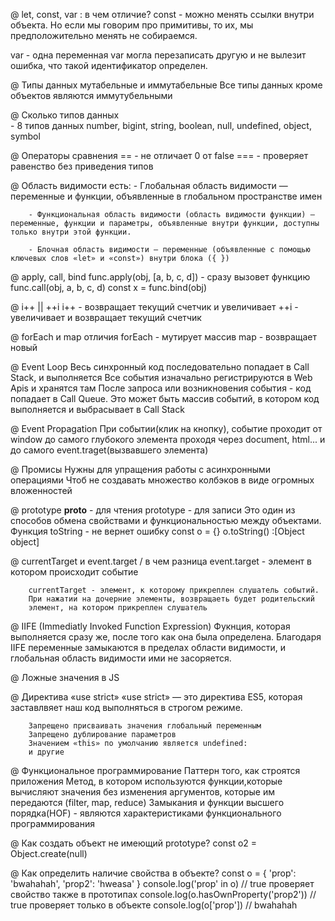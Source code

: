 
@ let, const, var : в чем отличие?
const   -   можно менять ссылки внутри объекта. Но если мы говорим про
            примитивы, то их, мы предположительно менять не собираемся.

var     -   одна переменная var могла перезаписать другую и не вылезит 
            ошибка, что такой идентификатор определен.

@ Типы данных мутабельные и иммутабельные
        Все типы данных кроме объектов являются иммутубельными

@ Сколько типов данных   
        - 8 типов данных
        number, bigint, string, boolean, null, undefined, object, symbol

@ Операторы сравнения
        ==  - не отличает 0 от false
        === - проверяет равенство без приведения типов

@ Область видимости есть:
        - Глобальная область видимости — переменные и функции, объявленные в глобальном пространстве имен

        - Функциональная область видимости (область видимости функции) — переменные, функции и параметры, объявленные внутри функции, доступны только внутри этой функции.

        - Блочная область видимости — переменные (объявленные с помощью ключевых слов «let» и «const») внутри блока ({ })

@ apply, call, bind
        func.apply(obj, [a, b, c, d]) - сразу вызовет функцию
        func.call(obj, a, b, c, d)
        const x = func.bind(obj)

@ i++ || ++i
        i++ - возвращает текущий счетчик и увеличивает
        ++i - увеличивает и возвращает текущий счетчик 

@ forEach и map отличия
        forEach - мутирует массив
        map - возвращает новый

@ Event Loop
        Весь синхронный код последовательно попадает в Call Stack,
        и выполняется
        Все события изначально регистрируются в Web Apis
        и хранятся там
        После запроса или возникновения события - код 
        попадает в Call Queue. Это может быть массив событий, в котором 
        код выполняется и выбрасывает в Call Stack

@ Event Propagation
        При событии(клик на кнопку), событие проходит от window до
        самого глубокого элемента проходя через document, html... и до самого event.traget(вызвавшего элемента)

@ Промисы
        Нужны для упращения работы с асинхронными операциями
        Чтоб не создавать множество колбэков в виде огромных вложенностей

@ prototype
        __proto__  - для чтения
        prototype  - для записи
        Это один из способов обмена свойствами и функциональностью между объектами. Функция toString - не вернет ошибку
        const o = {}
        o.toString()    :[Object object]

@ currentTarget и event.target / в чем разница
        event.target - элемент в котором происходит событие

        currentTarget - элемент, к которому прикреплен слушатель событий.
        При нажатии на дочерние элементы, возвращаеть будет родительский
        элемент, на котором прикреплен слушатель

@ IIFE (Immediatly Invoked Function Expression)
        Фукнция, которая выполняется сразу же, после того как она была 
        определена. Благодаря IIFE переменные замыкаются в пределах области видимости, и глобальная область видимости ими не засоряется.   
        <!--?    (function () {         -->
        <!--?         statements        -->
        <!--?     })();                 -->

@ Ложные значения в JS
        <!-- !   '', 0, null, undefined, NaN, false      --->

@ Директива «use strict»
        «use strict» — это директива ES5, которая заставлвяет
        наш код выполняться в строгом режиме.

        Запрещено присваивать значения глобальный переменным
        Запрещено дублирование параметров
        Значением «this» по умолчанию является undefined:
        и другие

@ Функциональное программирование
        Паттерн того, как строятся приложения
        Метод, в котором используются функции,которые вычисляют значения без изменения аргументов, которые им передаются 
        (filter, map, reduce)
        Замыкания и функции высшего порядка(HOF) - являются характеристиками 
        функционального программирования

@ Как создать объект не имеющий prototype?
        const o2 = Object.create(null)

@ Как определить наличие свойства в объекте?
const o = {
    'prop': 'bwahahah',
    'prop2': 'hweasa'
}
console.log('prop' in o) // true  проверяет свойство также в прототипах
console.log(o.hasOwnProperty('prop2')) // true проверяет только в объекте
console.log(o['prop']) // bwahahah

